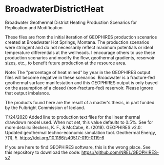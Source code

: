 # BroadwaterDistrictHeat
Broadwater Geothermal District Heating Production Scenarios for Replication and Modification

These files are from the initial iteration of GEOPHIRES production scenarios created at Broadwater Hot Springs, Montana. The production scenarios were stringent and do not necessarily reflect maximum potentials or ideal temperature differentials at the wellheads. I encourage others to use these production scenarios and modify the flow, geothermal gradients, reservoir sizes, etc., to benefit future production at the resource area.

Note: The "percentage of heat mined" by year in the GEOPHIRES output files will become negative in these scenarios. Broadwater is a fracture-fed geothermal surface manifestation and this GEOPHIRES output is only based on the assumption of a closed (non-fracture-fed) reservoir. Please ignore that output imbalance. 

The products found here are the result of a master's thesis, in part funded by the Fulbright Commission of Iceland.

11/24/2020
Added line to production text files for the linear thermal drawdown model used. When not set, this value defaults to 0.5%. See for more details:
Beckers, K. F., & McCabe, K. (2019). GEOPHIRES v2.0: Updated geothermal techno-economic simulation tool. Geothermal Energy, 7(1), 5. https://doi.org/10.1186/s40517-019-0119-6

If you are here to find GEOPHIRES software, this is the wrong place. See this repository to download the code:
https://github.com/NREL/GEOPHIRES-v2 
